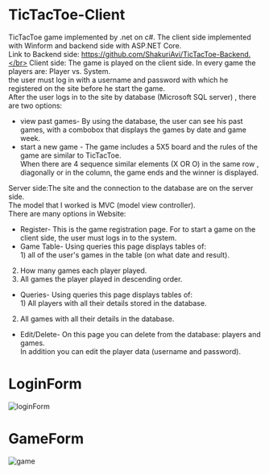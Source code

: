 # TicTacToe-Client
TicTacToe game implemented by .net on c#. The client side implemented with Winform and backend side with ASP.NET Core.</br>
Link to Backend side: https://github.com/ShakuriAvi/TicTacToe-Backend.</br>
Client side: The game is played on the client side. In every game the players are: Player vs. System.</br>
the user must log in with a username and password with which he registered on the site before he start the game.</br>
After the user logs in to the site by database (Microsoft SQL server) , there are two options: </br>
* view past games- By using the database, the user can see his past games, with a combobox that displays the games by date and game week.</br>
* start a new game - The game includes a 5X5 board and the rules of the game are similar to TicTacToe.</br> When there are 4 sequence similar elements  (X OR O)  in the same row , diagonally or in the column, the game ends and the winner is displayed.</br>

Server side:The site and the connection to the database are on the server side.</br> The model that I worked is MVC (model view controller).</br>
There are many options in Website:
* Register- This is the game registration page. For to start a game on the client side, the user must logs in to the system.
* Game Table- Using queries this page displays tables of:</br>1) all of the user's games in the table (on what date and result).</br>
2) How many games each player played.</br>
3) All games the player played in descending order.</br>
* Queries- Using queries this page displays tables of:</br>1) All players with all their details stored in the database.</br>
2) All games with all their details in the database.</br>
* Edit/Delete- On this page you can delete from the database: players and games.</br> In addition you can edit the player data (username and password).</br>

# LoginForm
![loginForm](https://user-images.githubusercontent.com/65177459/130361849-3aa2b7a5-d758-444b-ae9c-894b92532755.png)

# GameForm
![game](https://user-images.githubusercontent.com/65177459/130361848-456571b3-cc62-45c2-86f5-6c6dca2f2808.png)

